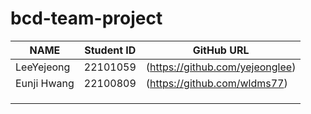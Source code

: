 # bcd-team-project

| NAME       | Student ID      | GitHub URL                    |
|------------|-----------------|-------------------------------|
| LeeYejeong | 22101059        |(https://github.com/yejeonglee)|
| Eunji Hwang| 22100809        |(https://github.com/wldms77)   |
|            |                 |                               | 
|            |                 |                               |
|            |                 |                               |
